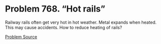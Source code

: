 # Problem 768. “Hot rails”

Railway rails often get very hot in hot weather. Metal expands when heated. This may cause accidents. How to reduce heating of rails?

[Problem Source](https://www.trizland.ru/tasks/5368/)